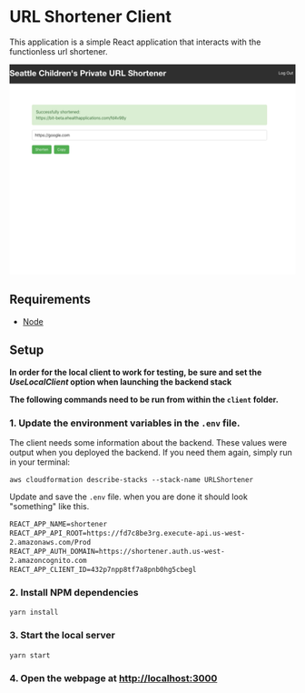 <!-- # Copyright 2019 Amazon.com, Inc. or its affiliates. All Rights Reserved.
# SPDX-License-Identifier: MIT-0
# 
# Permission is hereby granted, free of charge, to any person obtaining a copy of this
# software and associated documentation files (the "Software"), to deal in the Software
# without restriction, including without limitation the rights to use, copy, modify,
# merge, publish, distribute, sublicense, and/or sell copies of the Software, and to
# permit persons to whom the Software is furnished to do so.
# 
# THE SOFTWARE IS PROVIDED "AS IS", WITHOUT WARRANTY OF ANY KIND, EXPRESS OR IMPLIED,
# INCLUDING BUT NOT LIMITED TO THE WARRANTIES OF MERCHANTABILITY, FITNESS FOR A
# PARTICULAR PURPOSE AND NONINFRINGEMENT. IN NO EVENT SHALL THE AUTHORS OR COPYRIGHT
# HOLDERS BE LIABLE FOR ANY CLAIM, DAMAGES OR OTHER LIABILITY, WHETHER IN AN ACTION
# OF CONTRACT, TORT OR OTHERWISE, ARISING FROM, OUT OF OR IN CONNECTION WITH THE
# SOFTWARE OR THE USE OR OTHER DEALINGS IN THE SOFTWARE. -->

# URL Shortener Client
This application is a simple React application that interacts with the functionless url shortener.

![Personal access token scopes](../assets/client.png)

## Requirements
* [Node](https://nodejs.org)

## Setup

**In order for the local client to work for testing, be sure and set the *UseLocalClient* option when launching the backend stack**

**The following commands need to be run from within the `client` folder.**

### 1. Update the environment variables in the `.env` file.
The client needs some information about the backend. These values were output when you deployed the backend. If you need them again, simply run in your terminal:
```
aws cloudformation describe-stacks --stack-name URLShortener
```
Update and save the `.env` file. when you are done it should look "something" like this.

```
REACT_APP_NAME=shortener
REACT_APP_API_ROOT=https://fd7c8be3rg.execute-api.us-west-2.amazonaws.com/Prod
REACT_APP_AUTH_DOMAIN=https://shortener.auth.us-west-2.amazoncognito.com
REACT_APP_CLIENT_ID=432p7npp8tf7a8pnb0hg5cbegl
```

### 2. Install NPM dependencies

```
yarn install
```

### 3. Start the local server
```
yarn start
```

### 4. Open the webpage at [http://localhost:3000](http://localhost:3000)